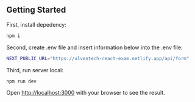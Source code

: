 ## Getting Started

First, install depedency:

```bash
npm i
```

Second, create .env file and insert information below into the .env file:

```bash
NEXT_PUBLIC_URL="https://ulventech-react-exam.netlify.app/api/form"
```

Third, run server local:

```bash
npm run dev
```

Open [http://localhost:3000](http://localhost:3000) with your browser to see the result.
